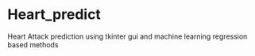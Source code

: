 # Heart_predict
Heart Attack prediction using tkinter gui and machine learning regression based methods
